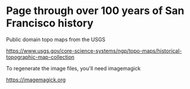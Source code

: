 # Page through over 100 years of San Francisco history

Public domain topo maps from the USGS

https://www.usgs.gov/core-science-systems/ngp/topo-maps/historical-topographic-map-collection

To regenerate the image files, you'll need imagemagick

https://imagemagick.org
